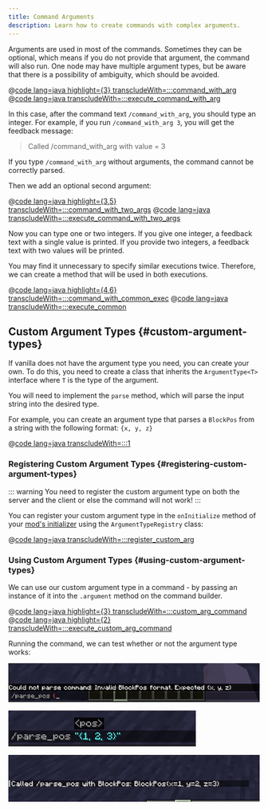 ```yaml
---
title: Command Arguments
description: Learn how to create commands with complex arguments.
---
```


Arguments are used in most of the commands. Sometimes they can be optional, which means if you do not provide that
argument,
the command will also run. One node may have multiple argument types, but be aware that there is a possibility of
ambiguity, which should be avoided.

@[code lang=java highlight={3} transcludeWith=:::command_with_arg](@/reference/1.21.4/src/main/java/com/example/docs/command/FabricDocsReferenceCommands.java)
@[code lang=java transcludeWith=:::execute_command_with_arg](@/reference/1.21.4/src/main/java/com/example/docs/command/FabricDocsReferenceCommands.java)

In this case, after the command text `/command_with_arg`, you should type an integer. For example, if you
run `/command_with_arg 3`, you will get the feedback message:

> Called /command_with_arg with value = 3

If you type `/command_with_arg` without arguments, the command cannot be correctly parsed.

Then we add an optional second argument:

@[code lang=java highlight={3,5} transcludeWith=:::command_with_two_args](@/reference/1.21.4/src/main/java/com/example/docs/command/FabricDocsReferenceCommands.java)
@[code lang=java transcludeWith=:::execute_command_with_two_args](@/reference/1.21.4/src/main/java/com/example/docs/command/FabricDocsReferenceCommands.java)

Now you can type one or two integers. If you give one integer, a feedback text with a single value is printed. If you
provide two integers, a feedback text with two values will be printed.

You may find it unnecessary to specify similar executions twice. Therefore, we can create a method that will be used in
both executions.

@[code lang=java highlight={4,6} transcludeWith=:::command_with_common_exec](@/reference/1.21.4/src/main/java/com/example/docs/command/FabricDocsReferenceCommands.java)
@[code lang=java transcludeWith=:::execute_common](@/reference/1.21.4/src/main/java/com/example/docs/command/FabricDocsReferenceCommands.java)

## Custom Argument Types {#custom-argument-types}

If vanilla does not have the argument type you need, you can create your own. To do this, you need to create a class that inherits the `ArgumentType<T>` interface where `T` is the type of the argument.

You will need to implement the `parse` method, which will parse the input string into the desired type.

For example, you can create an argument type that parses a `BlockPos` from a string with the following format: `{x, y, z}`

@[code lang=java transcludeWith=:::1](@/reference/1.21.4/src/main/java/com/example/docs/command/BlockPosArgumentType.java)

### Registering Custom Argument Types {#registering-custom-argument-types}

::: warning
You need to register the custom argument type on both the server and the client or else the command will not work!
:::

You can register your custom argument type in the `onInitialize` method of your [mod's initializer](./getting-started/project-structure#entrypoints) using the `ArgumentTypeRegistry` class:

@[code lang=java transcludeWith=:::register_custom_arg](@/reference/1.21.4/src/main/java/com/example/docs/command/FabricDocsReferenceCommands.java)

### Using Custom Argument Types {#using-custom-argument-types}

We can use our custom argument type in a command - by passing an instance of it into the `.argument` method on the command builder.

@[code lang=java highlight={3} transcludeWith=:::custom_arg_command](@/reference/1.21.4/src/main/java/com/example/docs/command/FabricDocsReferenceCommands.java)
@[code lang=java highlight={2} transcludeWith=:::execute_custom_arg_command](@/reference/1.21.4/src/main/java/com/example/docs/command/FabricDocsReferenceCommands.java)

Running the command, we can test whether or not the argument type works:

![Invalid argument](/assets/develop/commands/custom-arguments_fail.png)

![Valid argument](/assets/develop/commands/custom-arguments_valid.png)

![Command result](/assets/develop/commands/custom-arguments_result.png)

